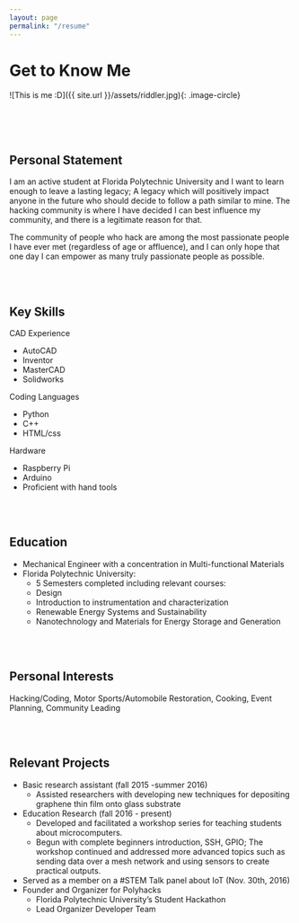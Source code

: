 ```yaml
---
layout: page
permalink: "/resume"
---
```



# Get to Know Me


![This is me :D]({{ site.url }}/assets/riddler.jpg){: .image-circle}


<br/>
<br/>
<br/>


## Personal Statement
I am an active student at Florida Polytechnic University and I want to learn enough to
leave a lasting legacy; A legacy which will positively impact anyone in the future
who should decide to follow a path similar to mine.
The hacking community is where I have decided I can best influence my community, and there
is a legitimate reason for that.

The community of people who hack are among the most passionate people I have ever met
(regardless of age or affluence), and I can only hope that one day I can empower as
many truly passionate people as possible.


<br/><br/>

## Key Skills
CAD Experience

- AutoCAD
- Inventor
- MasterCAD
- Solidworks


Coding Languages

- Python
- C++
- HTML/css


Hardware

- Raspberry Pi
- Arduino
- Proficient with hand tools

<br/><br/>


## Education
- Mechanical Engineer with a concentration in Multi-functional Materials
- Florida Polytechnic University:
  - 5 Semesters completed including relevant courses:
  - Design
  - Introduction to instrumentation and characterization
  - Renewable Energy Systems and Sustainability
  - Nanotechnology and Materials for Energy Storage and Generation

<br/><br/>

## Personal Interests
Hacking/Coding,
Motor Sports/Automobile Restoration,
Cooking,
Event Planning,
Community Leading


<br/><br/>

## Relevant Projects

- Basic research assistant (fall 2015 -summer 2016)
  - Assisted researchers with developing new techniques for depositing graphene thin film onto glass substrate
- Education Research (fall 2016 - present)
  - Developed and facilitated a workshop series for teaching students about microcomputers. 
  - Begun with complete beginners introduction, SSH, GPIO; The workshop continued and addressed more advanced topics such as sending data over a mesh network and using sensors to create practical outputs. 
- Served as a member on a #STEM Talk panel about IoT (Nov. 30th, 2016)
- Founder and Organizer for Polyhacks 
  - Florida Polytechnic University’s Student Hackathon 
  - Lead Organizer Developer Team 

